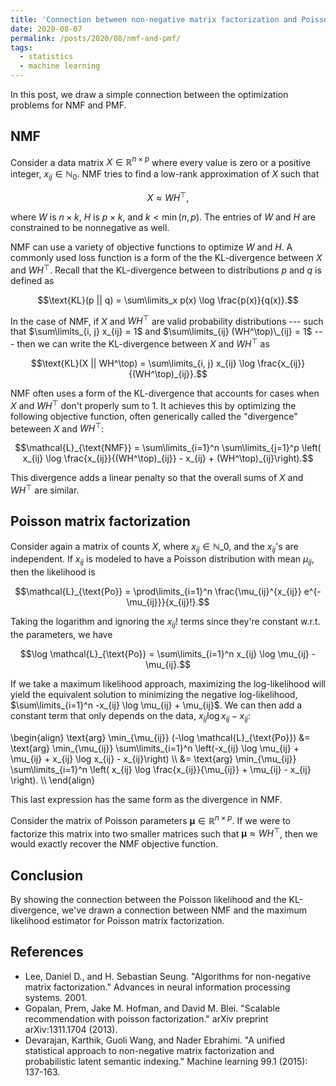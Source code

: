 ```yaml
---
title: 'Connection between non-negative matrix factorization and Poisson matrix factorization'
date: 2020-08-07
permalink: /posts/2020/08/nmf-and-pmf/
tags:
  - statistics
  - machine learning
---
```




In this post, we draw a simple connection between the optimization problems for NMF and PMF.


## NMF


Consider a data matrix $X \in \mathbb{R}^{n \times p}$ where every value is zero or a positive integer, $x_{ij} \in \mathbb{N}_0$. NMF tries to find a low-rank approximation of $X$ such that 

$$X \approx WH^\top,$$

where $W$ is $n \times k$, $H$ is $p \times k$, and $k < \min(n, p)$. The entries of $W$ and $H$ are constrained to be nonnegative as well. 

NMF can use a variety of objective functions to optimize $W$ and $H$. A commonly used loss function is a form of the the KL-divergence between $X$ and $WH^\top$. Recall that the KL-divergence between to distributions $p$ and $q$ is defined as 

$$\text{KL}(p || q) = \sum\limits_x p(x) \log \frac{p(x)}{q(x)}.$$

In the case of NMF, if $X$ and $WH^\top$ are valid probability distributions --- such that $\sum\limits_{i, j} x_{ij} = 1$ and $\sum\limits_{ij} (WH^\top)\_{ij} = 1$ --- then we can write the KL-divergence between $X$ and $WH^\top$ as

$$\text{KL}(X || WH^\top) = \sum\limits_{i, j} x_{ij} \log \frac{x_{ij}}{(WH^\top)_{ij}}.$$

NMF often uses a form of the KL-divergence that accounts for cases when $X$ and $WH^\top$ don't properly sum to $1$. It achieves this by optimizing the following objective function, often generically called the "divergence" beteween $X$ and $WH^\top$:

$$\mathcal{L}_{\text{NMF}} = \sum\limits_{i=1}^n \sum\limits_{j=1}^p \left( x_{ij} \log \frac{x_{ij}}{(WH^\top)_{ij}} - x_{ij} + (WH^\top)_{ij}\right).$$

This divergence adds a linear penalty so that the overall sums of $X$ and $WH^\top$ are similar.

## Poisson matrix factorization

Consider again a matrix of counts $X$, where $x_{ij} \in \mathbb{N}\_0$, and the $x_{ij}$'s are independent. If $x_{ij}$ is modeled to have a Poisson distribution with mean $\mu_{ij}$, then the likelihood is

$$\mathcal{L}_{\text{Po}} = \prod\limits_{i=1}^n \frac{\mu_{ij}^{x_{ij}} e^{-\mu_{ij}}}{x_{ij}!}.$$

Taking the logarithm and ignoring the $x_{ij}!$ terms since they're constant w.r.t. the parameters, we have

$$\log \mathcal{L}_{\text{Po}} = \sum\limits_{i=1}^n x_{ij} \log \mu_{ij} - \mu_{ij}.$$

If we take a maximum likelihood approach, maximizing the log-likelihood will yield the equivalent solution to minimizing the negative log-likelihood, $\sum\limits_{i=1}^n -x_{ij} \log \mu_{ij} + \mu_{ij}$. We can then add a constant term that only depends on the data, $x_{ij} \log x_{ij} - x_{ij}$:

\begin{align} \text{arg} \min_{\mu_{ij}} (-\log \mathcal{L}\_{\text{Po}}) &= \text{arg} \min_{\mu_{ij}} \sum\limits_{i=1}^n \left(-x_{ij} \log \mu_{ij} + \mu_{ij} + x_{ij} \log x_{ij} - x_{ij}\right) \\\ &= \text{arg} \min_{\mu_{ij}} \sum\limits_{i=1}^n \left( x_{ij} \log \frac{x_{ij}}{\mu_{ij}} + \mu_{ij} - x_{ij} \right). \\\ \end{align}

This last expression has the same form as the divergence in NMF.

Consider the matrix of Poisson parameters $\boldsymbol{\mu} \in \mathbb{R}^{n \times p}$. If we were to factorize this matrix into two smaller matrices such that $\boldsymbol{\mu} \approx WH^\top$, then we would exactly recover the NMF objective function.

## Conclusion

By showing the connection between the Poisson likelihood and the KL-divergence, we've drawn a connection between NMF and the maximum likelihood estimator for Poisson matrix factorization.

## References

- Lee, Daniel D., and H. Sebastian Seung. "Algorithms for non-negative matrix factorization." Advances in neural information processing systems. 2001.
- Gopalan, Prem, Jake M. Hofman, and David M. Blei. "Scalable recommendation with poisson factorization." arXiv preprint arXiv:1311.1704 (2013).
- Devarajan, Karthik, Guoli Wang, and Nader Ebrahimi. "A unified statistical approach to non-negative matrix factorization and probabilistic latent semantic indexing." Machine learning 99.1 (2015): 137-163.
